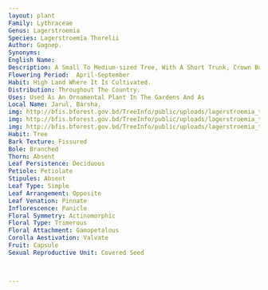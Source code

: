 ```yaml
---
layout: plant
Family: Lythraceae
Genus: Lagerstroemia
Species: Lagerstroemia Thorelii
Author: Gagnep.
Synonyms: 
English Name: 
Description: A Small To Medium-sized Tree, With A Short Trunk, Crown Bushy, Bark Pale Yellowish-grey. Leaves Opposite, Elliptic, C 10.0 Ã— 5.5 Cm, Obtuse, Glabrous, Petioles C 5 Mm Long. Inflorescence Axillary Panicles. Flowers C 3 Cm Across. Calyx Tube Campanulate, Stellately Tomentose, 12-ribbed, Sepals 6, Short, Recurved. Petals 6, Orbicular, Undulate, Narrowed To A Short Claw, Purple Or Lilac-coloured When They First Open, But Soon Fade To An Almost White. Stamens Numerous, Inserted Near The Base Of The Calyx Tube, Filaments Much Exserted, Anthers Versatile. Ovary Superior, Globose, Ovules Many, Ascending, Placentation Axile, Styles Long, Stigmas Capitate. Fruit A Capsule, Egg-shaped, C 1.3 Cm Long, Surrounded By Persistent Calyx At The Base, Loculicidally Dehiscent. Seeds Many, C 8 Mm Long, Winged.
Flowering Period:  April-September
Habit: High Land Where It Is Cultivated.
Distribution: Throughout The Country.
Uses: Used As An Ornamental Plant In The Gardens And As 
Local Name: Jarul, Barsha, 
img: http://bfis.bforest.gov.bd/TreeInfo/public/uploads/lagerstroemia_thorelii2.jpg
img: http://bfis.bforest.gov.bd/TreeInfo/public/uploads/lagerstroemia_thorelii.jpg
img: http://bfis.bforest.gov.bd/TreeInfo/public/uploads/lagerstroemia_thorelii1.jpg
Habit: Tree
Bark Texture: Fissured
Bole: Branched
Thorn: Absent
Leaf Persistence: Deciduous
Petiole: Petiolate
Stipules: Absent
Leaf Type: Simple
Leaf Arrangement: Opposite
Leaf Venation: Pinnate
Inflorescence: Panicle
Floral Symmetry: Actinomorphic
Floral Type: Trimerous
Floral Attachment: Gamopetalous
Corolla Aestivation: Valvate
Fruit: Capsule
Sexual Reproductive Unit: Covered Seed



---
```


